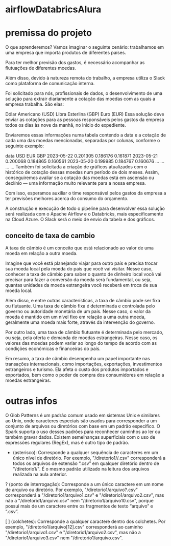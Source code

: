 # airflowDatabricsAlura

# premissa do projeto

O que aprenderemos?
Vamos imaginar o seguinte cenário: trabalhamos em uma empresa que importa produtos de diferentes países.

Para ter melhor previsão dos gastos, é necessário acompanhar as flutuações de diferentes moedas.

Além disso, devido à natureza remota do trabalho, a empresa utiliza o Slack como plataforma de comunicação interna.

Foi solicitado para nós, profissionais de dados, o desenvolvimento de uma solução para extrair diariamente a cotação das moedas com as quais a empresa trabalha. São elas:

Dólar Americano (USD)
Libra Esterlina (GBP)
Euro (EUR)
Essa solução deve enviar as cotações para as pessoas responsáveis pelos gastos da empresa todos os dias às nove da manhã, no início do expediente.

Enviaremos essas informações numa tabela contendo a data e a cotação de cada uma das moedas mencionadas, separadas por colunas, conforme o seguinte exemplo:

data	USD	EUR	GBP
2023-05-22	0.201305	0.186176	0.161871
2023-05-21	0.200068	0.184865	0.160561
2023-05-20	0.199985	0.184767	0.160676
...	...	...	...
Também foi solicitada a criação de gráficos atualizados com o histórico de cotação dessas moedas num período de dois meses. Assim, conseguiremos avaliar se a cotação das moedas está em ascensão ou declínio — uma informação muito relevante para a nossa empresa.

Com isso, esperamos auxiliar o time responsável pelos gastos da empresa a ter previsões melhores acerca do consumo do orçamento.

A construção e execução de todo o pipeline para desenvolver essa solução será realizada com o Apache Airflow e o Databricks, mais especificamente na Cloud Azure. O Slack será o meio de envio da tabela e dos gráficos.

## conceito de taxa de cambio
A taxa de câmbio é um conceito que está relacionado ao valor de uma moeda em relação a outra moeda.

Imagine que você está planejando viajar para outro país e precisa trocar sua moeda local pela moeda do país que você vai visitar. Nesse caso, conhecer a taxa de câmbio para saber o quanto de dinheiro local você vai precisar para fazer a conversão da moeda será fundamental, ou seja, quantas unidades da moeda estrangeira você receberá em troca de sua moeda local.

Além disso, e entre outras características, a taxa de câmbio pode ser fixa ou flutuante. Uma taxa de câmbio fixa é determinada e controlada pelo governo ou autoridade monetária de um país. Nesse caso, o valor da moeda é mantido em um nível fixo em relação a uma outra moeda, geralmente uma moeda mais forte, através da intervenção do governo.

Por outro lado, uma taxa de câmbio flutuante é determinada pelo mercado, ou seja, pela oferta e demanda de moedas estrangeiras. Nesse caso, os valores das moedas podem variar ao longo do tempo de acordo com as condições econômicas e financeiras do país.

Em resumo, a taxa de câmbio desempenha um papel importante nas transações internacionais, como importações, exportações, investimentos estrangeiros e turismo. Ela afeta o custo dos produtos importados e exportados, bem como o poder de compra dos consumidores em relação a moedas estrangeiras.

# outras infos
O Glob Patterns é um padrão comum usado em sistemas Unix e similares ao Unix, onde caracteres especiais são usados para corresponder a um conjunto de arquivos ou diretórios com base em um padrão específico. O Spark suporta o uso desses padrões para reconhecer caminhos ao ler ou também gravar dados. Existem semelhanças superficiais com o uso de expressões regulares (RegEx), mas é outro tipo de padrão.
* (asterisco): Corresponde a qualquer sequência de caracteres em um único nível de diretório. Por exemplo, "/diretorio1//.csv" corresponderá a todos os arquivos de extensão “.csv” em qualquer diretório dentro de "/diretorio1/". É o mesmo padrão utilizado na leitura dos arquivos realizada na aula anterior.

? (ponto de interrogação): Corresponde a um único caractere em um nome de arquivo ou diretório. Por exemplo, "/diretorio1/arquivo?.csv" corresponderá a "/diretorio1/arquivo1.csv" e "/diretorio1/arquivo2.csv", mas não a "/diretorio1/arquivo.csv" nem "/diretorio1/arquivo10.csv", porque possui mais de um caractere entre os fragmentos de texto “arquivo” e “.csv”.

[ ] (colchetes): Corresponde a qualquer caractere dentro dos colchetes. Por exemplo, "/diretorio1/arquivo[12].csv" corresponderá ao caminho "/diretorio1/arquivo1.csv" e "/diretorio1/arquivo2.csv", mas não a "/diretorio1/arquivo3.csv" nem "/diretorio1/arquivo.csv".
